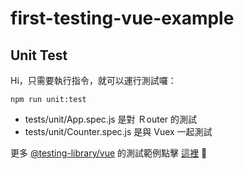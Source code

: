 # first-testing-vue-example

## Unit Test

Hi，只需要執行指令，就可以運行測試囉：

```
npm run unit:test
```

* tests/unit/App.spec.js 是對 Ｒouter 的測試
* tests/unit/Counter.spec.js 是與 Vuex 一起測試

更多 [@testing-library/vue](https://github.com/testing-library/vue-testing-library) 的測試範例點擊 [這裡](https://github.com/testing-library/vue-testing-library/tree/master/src/__tests__) 🙌
